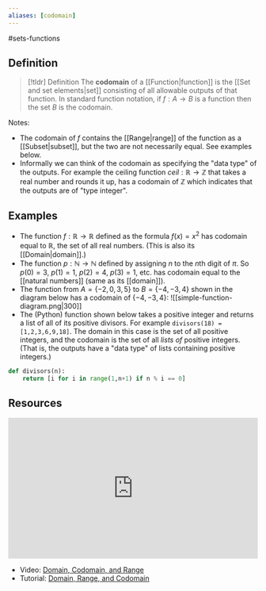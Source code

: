 ```yaml
---
aliases: [codomain]
--- 
```


#sets-functions 

## Definition 

> [!tldr] Definition
> The **codomain** of a [[Function|function]] is the [[Set and set elements|set]] consisting of all allowable outputs of that function. In standard function notation, if $f: A \rightarrow B$ is a function then the set $B$ is the codomain. 

Notes: 
- The codomain of $f$ contains the [[Range|range]] of the function as a [[Subset|subset]], but the two are not necessarily equal. See examples below. 
- Informally we can think of the codomain as specifying the "data type" of the outputs. For example the ceiling function $ceil: \mathbb{R} \rightarrow \mathbb{Z}$ that takes a real number and rounds it up, has a codomain of $\mathbb{Z}$ which indicates that the outputs are of "type integer". 

## Examples 

- The function $f: \mathbb{R} \rightarrow \mathbb{R}$ defined as the formula $f(x) = x^2$ has codomain equal to $\mathbb{R}$, the set of all real numbers. (This is also its [[Domain|domain]].)
- The function $p: \mathbb{N} \rightarrow \mathbb{N}$ defined by assigning $n$ to the $n$th digit of $\pi$. So $p(0) = 3$, $p(1) = 1$, $p(2) = 4$, $p(3) = 1$, etc. has codomain equal to the [[natural numbers]] (same as its [[domain]]). 
- The function from $A = \{-2,0,3,5\}$ to $B = \{-4,-3,4\}$ shown in the diagram below has a codomain of $\{-4,-3,4\}$: 
![[simple-function-diagram.png|300]]
- The (Python) function shown below takes a positive integer and returns a list of all of its positive divisors. For example `divisors(18) = [1,2,3,6,9,18]`. The domain in this case is the set of all positive integers, and the codomain is the set of all *lists of* positive integers. (That is, the outputs have a "data type" of lists containing positive integers.)
```python
def divisors(n): 
    return [i for i in range(1,n+1) if n % i == 0]
```

## Resources 

<div style="padding:56.25% 0 0 0;position:relative;"><iframe src="https://player.vimeo.com/video/614432178?badge=0&amp;autopause=0&amp;player_id=0&amp;app_id=58479" frameborder="0" allow="autoplay; fullscreen; picture-in-picture" style="position:absolute;top:0;left:0;width:100%;height:100%;" title="Screencast 3.8: Functions"></iframe></div><script src="https://player.vimeo.com/api/player.js"></script>

- Video: [Domain, Codomain, and Range](https://www.youtube.com/watch?v=H10d0NF-gXU)
- Tutorial: [Domain, Range, and Codomain](https://www.mathsisfun.com/sets/domain-range-codomain.html)


